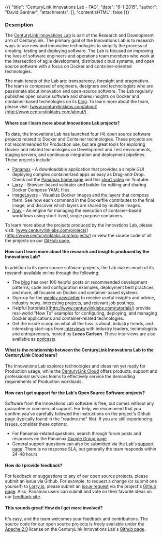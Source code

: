 {{{
  "title": "CenturyLink Innovations Lab - FAQ",
  "date": "6-1-2015",
  "author": "David Gardner",
  "attachments": [],
  "contentIsHTML": false
}}}

### Description
The [CenturyLink Innovations Lab](http://www.centurylinklabs.com/) is part of the Research and Development arm of CenturyLink. The primary goal of the Innovations Lab is to research ways to use new and innovative technologies to simplify the process of creating, testing and deploying software. The Lab is focused on improving the lives of software engineers and operations team members who work at the intersection of agile development, distributed cloud systems, and open source software with a focus on Docker and container-oriented technologies.

The main tenets of the Lab are: transparency, foresight and pragmatism. The team is composed of engineers, designers and technologists who are passionate about innovation and open-source software. The Lab regularly publishes open source software and shares insights on Docker and container-based technologies on its [blog](http://www.centurylinklabs.com/blog/). To learn more about the team, please visit: [www.centurylinklabs.com/about](http://www.centurylinklabs.com/about/).

#### Where can I learn more about Innovations Lab projects?
To date, the Innovations Lab has launched four (4) open source software projects related to Docker and Container technologies. These projects are not recommended for Production use, but are great tools for exploring Docker and related technologies on Development and Test environments, staging servers, and continuous integration and deployment pipelines. These projects include:
- [Panamax](http://www.centurylinklabs.com/projects/panamax-docker-management-for-humans/) - A downloadable application that provides a simple GUI deploying complex containerized apps as easy as Drag-and-Drop.  Check out the [Panamax home page](http://panamax.io/) and this [short video](https://www.youtube.com/watch?v=xGjBZ0lZG5E) on Youtube.
- [Lorry](http://www.centurylinklabs.com/projects/lorry/) - Browser-based validator and builder for editing and sharing Docker Compose YAML files.
- [ImageLayers](http://www.centurylinklabs.com/projects/image-layers/) - Visualize Docker images and the layers that compose them. See how each command in the Dockerfile contributes to the final image, and discover which layers are shared by multiple images.
- [Dray](http://www.centurylinklabs.com/projects/dray) - An engine for managing the execution of container-based workflows using short-lived, single purpose containers.

To learn more about the projects produced by the Innovations Lab, please visit: [www.centurylinklabs.com/projects](http://www.centurylinklabs.com/projects/) or view the source code of all the projects on our [GitHub page.](https://github.com/centurylinklabs)

#### How can I learn more about the research and insights produced by the Innovations Lab?
In addition to its open source software projects, the Lab makes much of its research available online through the following:
- The [blog](http://www.centurylinklabs.com/blog/) has over 100 helpful posts on recommended development patterns, code and configuration examples, deployment best practices, and more, all focused on Docker and container-based systems.
- Sign-up for the [weekly newsletter](http://www.centurylinklabs.com/) to receive useful insights and advice, industry news, interesting projects, and relevant job postings.
- Helpful [tutorials]((http://www.centurylinklabs.com/tutorials/) provide real-world "How To" examples for configuring, deploying, and managing Docker applications and container-related technologies.
- Get the inside scoop on what all the fuss is about, industry trends, and interesting start-ups from [interviews](http://www.centurylinklabs.com/interviews/) with industry leaders, technologists and entrepreneurs, hosted by **Lucas Carlson**. These interviews are also available as [podcasts](http://www.centurylinklabs.com/podcasts/).

#### What is the relationship between the CenturyLink Innovations Lab to the CenturyLink Cloud team?
The Innovations Lab explores technologies and ideas not yet ready for Production usage, while the [CenturyLink Cloud](http://www.ctl.io/) offers products, support and professional services teams to effectively service the demanding requirements of Production workloads.

#### How can I get support for the Lab's Open Source Software projects?
Software from the Innovations Lab software is free, but comes without any guarantee or commercial support. For help, we recommend that you confirm you've carefully followed the instructions on the project's Github page (typically found in the "readme.md" file). If you are still experiencing issues, consider these options:
- For Panamax-related questions, search through forum posts and responses on the Panamax [Google Group page](https://groups.google.com/forum/#!forum/panamax_io).
- General support questions can also be submitted via the Lab's [support page](https://www.hipchat.com/gUjLli7k5). There is no response SLA, but generally the team responds within 24-48 hours.

#### How do I provide feedback?
For feedback or suggestions to any of our open source projects, please submit an issue via Github. For example, to request a change (or submit one yourself) to [Lorry.io](https://lorry.io), please submit an [issue request](https://github.com/CenturyLinkLabs/lorry-ui/issues) via the project's [Github page](https://github.com/CenturyLinkLabs/lorry-ui).
Also, Panamax users can submit and vote on their favorite ideas on our [feedback site](http://feedback.panamax.io/).

#### This sounds great! How do I get more involved?
It's easy, and the team welcomes your feedback and contributions. The source code for our open source projects is freely available under the [Apache 2.0](http://www.apache.org/licenses/LICENSE-2.0.html) license on the CenturyLink Innovations Lab's [Github page](https://github.com/centurylinklabs).
